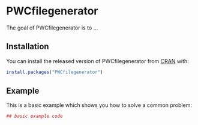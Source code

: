 # PWCfilegenerator

The goal of PWCfilegenerator is to ...

## Installation

You can install the released version of PWCfilegenerator from [CRAN](https://CRAN.R-project.org) with:

``` r
install.packages("PWCfilegenerator")
```

## Example

This is a basic example which shows you how to solve a common problem:

``` r
## basic example code
```

